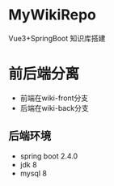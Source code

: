 # MyWikiRepo
Vue3+SpringBoot 知识库搭建

# 前后端分离
- 前端在wiki-front分支
- 后端在wiki-back分支

## 后端环境
- spring boot 2.4.0
- jdk 8
- mysql 8
